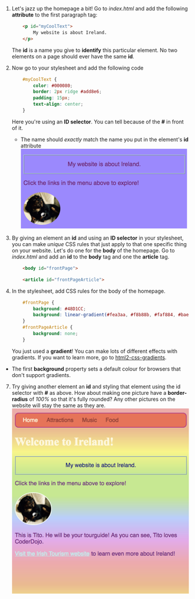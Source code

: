 1. Let's jazz up the homepage a bit! Go to _index.html_ and add the following **attribute** to the first paragraph tag:
    ```html
        <p id="myCoolText">
            My website is about Ireland.
        </p> 
    ```
    The **id** is a name you give to **identify** this particular element. No two elements on a page should ever have the same **id**.

2. Now go to your stylesheet and add the following code
    ```css
        #myCoolText {
            color: #000080;
            border: 2px ridge #add8e6;
            padding: 15px;
            text-align: center;
        }
    ```
    Here you're using an **ID selector**. You can tell because of the **#** in front of it.
    * The name should _exactly_ match the name you put in the element's **id** attribute
    ![](assets/ParagraphIdStyle.png)

3. By giving an element an **id** and using an **ID selector** in your stylesheet, you can make _unique_ CSS rules that just apply to that one specific thing on your website. Let's do one for the **body** of the homepage. Go to _index.html_ and add an **id** to the **body** tag and one the **article** tag.
    ```html
        <body id="frontPage">
    ```
    ```html
        <article id="frontPageArticle">
    ```
    

6. In the stylesheet, add CSS rules for the body of the homepage.
    ```css
        #frontPage {
            background: #48D1CC;
            background: linear-gradient(#fea3aa, #f8b88b, #faf884, #baed91, #baed91, #b2cefe, #f2a2e8, #fea3aa);
        }
        #frontPageArticle {
            background: none;
        }
    ```
    You just used a **gradient**! You can make lots of different effects with gradients. If you want to learn more, go to [html2-css-gradients](http://dojo.soy/html2-css-gradients).
 * The first **background** property sets a default colour for browsers that don't support gradients.

7. Try giving another element an **id** and styling that element using the id selector with **#** as above. How about making one picture have a **border-radius** of _100%_ so that it's fully rounded? Any other pictures on the website will stay the same as they are.
![](assets/frontPageStyleAll.png)

